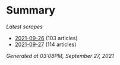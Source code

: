 # Summary
*Latest scrapes*
* [2021-09-26](https://github.com/nuuuwan/news_lk/blob/data/news_lk.2021-09-26.json) (103 articles)
* [2021-09-27](https://github.com/nuuuwan/news_lk/blob/data/news_lk.2021-09-27.json) (114 articles)

*Generated at 03:08PM, September 27, 2021*